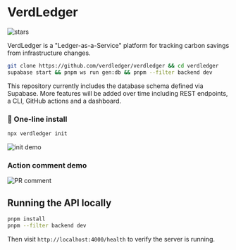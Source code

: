 # VerdLedger
![stars](https://img.shields.io/github/stars/verdledger/verdledger)

VerdLedger is a "Ledger-as-a-Service" platform for tracking carbon savings from infrastructure changes.

```bash
git clone https://github.com/verdledger/verdledger && cd verdledger
supabase start && pnpm ws run gen:db && pnpm --filter backend dev
```

This repository currently includes the database schema defined via Supabase. More features will be added over time including REST endpoints, a CLI, GitHub actions and a dashboard.

### 💚 One-line install

```bash
npx verdledger init
```

![init demo](docs/init.gif)


### Action comment demo

![PR comment](docs/demo.gif)

## Running the API locally

```bash
pnpm install
pnpm --filter backend dev
```

Then visit `http://localhost:4000/health` to verify the server is running.
